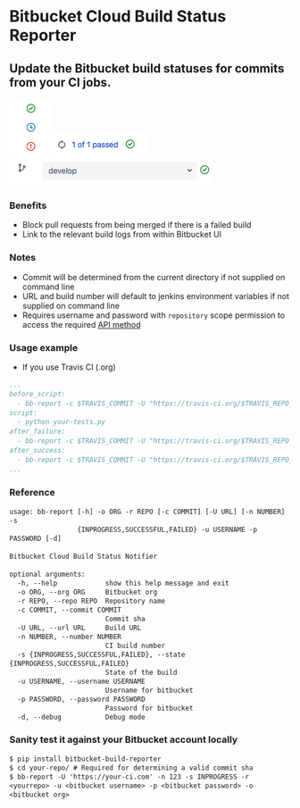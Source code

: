 # Bitbucket Cloud Build Status Reporter

## Update the Bitbucket build statuses for commits from your CI jobs.
![](https://raw.githubusercontent.com/danielwhatmuff/bitbucket-build-reporter/master/img/img-1.png)
![](https://raw.githubusercontent.com/danielwhatmuff/bitbucket-build-reporter/master/img/img-2.png)
![](https://raw.githubusercontent.com/danielwhatmuff/bitbucket-build-reporter/master/img/img-3.png)

### Benefits
* Block pull requests from being merged if there is a failed build
* Link to the relevant build logs from within Bitbucket UI

### Notes
* Commit will be determined from the current directory if not supplied on command line
* URL and build number will default to jenkins environment variables if not supplied on command line
* Requires username and password with `repository` scope permission to access the required [API method](https://developer.atlassian.com/bitbucket/api/2/reference/resource/repositories/%7Busername%7D/%7Brepo_slug%7D/commit/%7Bnode%7D/statuses/build)

### Usage example
* If you use Travis CI (.org)
```yaml
...
before_script:
  - bb-report -c $TRAVIS_COMMIT -U "https://travis-ci.org/$TRAVIS_REPO_SLUG/builds/$TRAVIS_BUILD_ID" -n $TRAVIS_BUILD_NUMBER -s INPROGRESS -r <yourrepo> -u $BITBUCKET_USERNAME -p $BITBUCKET_PASSWORD -o <bitbucket org>
script:
  - python your-tests.py
after_failure:
  - bb-report -c $TRAVIS_COMMIT -U "https://travis-ci.org/$TRAVIS_REPO_SLUG/builds/$TRAVIS_BUILD_ID" -n $TRAVIS_BUILD_NUMBER -s FAILED -r <yourrepo> -u $BITBUCKET_USERNAME -p $BITBUCKET_PASSWORD -o <bitbucket org>
after_success:
  - bb-report -c $TRAVIS_COMMIT -U "https://travis-ci.org/$TRAVIS_REPO_SLUG/builds/$TRAVIS_BUILD_ID" -n $TRAVIS_BUILD_NUMBER -s SUCCESSFUL -r <yourrepo> -u $BITBUCKET_USERNAME -p $BITBUCKET_PASSWORD -o <bitbucket org>
...
```

### Reference
```
usage: bb-report [-h] -o ORG -r REPO [-c COMMIT] [-U URL] [-n NUMBER] -s
                 {INPROGRESS,SUCCESSFUL,FAILED} -u USERNAME -p PASSWORD [-d]

Bitbucket Cloud Build Status Notifier

optional arguments:
  -h, --help            show this help message and exit
  -o ORG, --org ORG     Bitbucket org
  -r REPO, --repo REPO  Repository name
  -c COMMIT, --commit COMMIT
                        Commit sha
  -U URL, --url URL     Build URL
  -n NUMBER, --number NUMBER
                        CI build number
  -s {INPROGRESS,SUCCESSFUL,FAILED}, --state {INPROGRESS,SUCCESSFUL,FAILED}
                        State of the build
  -u USERNAME, --username USERNAME
                        Username for bitbucket
  -p PASSWORD, --password PASSWORD
                        Password for bitbucket
  -d, --debug           Debug mode
```

### Sanity test it against your Bitbucket account locally
```
$ pip install bitbucket-build-reporter
$ cd your-repo/ # Required for determining a valid commit sha
$ bb-report -U 'https://your-ci.com' -n 123 -s INPROGRESS -r <yourrepo> -u <bitbucket username> -p <bitbucket password> -o <bitbucket org>
```

